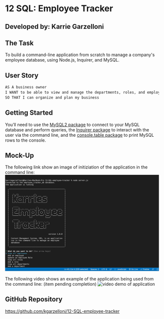# 12 SQL: Employee Tracker 

## Developed by: Karrie Garzelloni 

## The Task
To build a command-line application from scratch to manage a company's employee database, using Node.js, Inquirer, and MySQL.

## User Story

```md
AS A business owner
I WANT to be able to view and manage the departments, roles, and employees in my company
SO THAT I can organize and plan my business
```
## Getting Started

You’ll need to use the [MySQL2 package](https://www.npmjs.com/package/mysql2) to connect to your MySQL database and perform queries, the [Inquirer package](https://www.npmjs.com/package/inquirer) to interact with the user via the command line, and the [console.table package](https://www.npmjs.com/package/console.table) to print MySQL rows to the console.

## Mock-Up

The following link show an image of initiziation of the application in the command line:
![a screen shot of the command-line employee management application](./Assets/screen-shot-employee-tracker.png)

The following video shows an example of the application being used from the command line: (item pending completion)
![video demo of application](https://watch.screencastify.com/v/5RVcp72jfgbIuDQXMfRV)

## GitHub Repository 

https://github.com/kgarzelloni/12-SQL-employee-tracker


